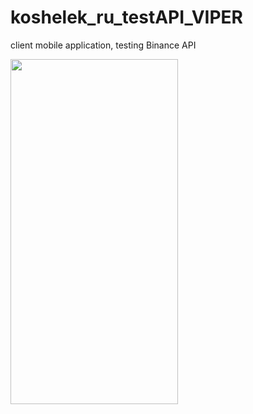 # koshelek_ru_testAPI_VIPER
client mobile application, testing Binance API 

<img src="https://user-images.githubusercontent.com/39344407/98471002-667de780-21fa-11eb-942d-aca47e924370.gif" width="268" height="552" />
